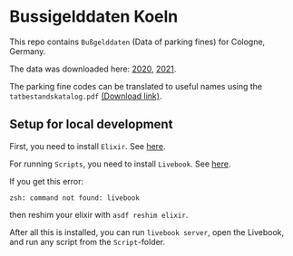 # Bussigelddaten Koeln

This repo contains `Bußgelddaten` (Data of parking fines) for Cologne, Germany.

The data was downloaded here: [2020](https://www.offenedaten-koeln.de/dataset/bu%C3%9Fgelddaten-koeln-2020), [2021](https://www.offenedaten-koeln.de/dataset/bu%C3%9Fgelddaten-koeln-2021).


The parking fine codes can be translated to useful names using the `tatbestandskatalog.pdf` [(Download link)](https://www.kba.de/DE/Themen/ZentraleRegister/FAER/BT_KAT_OWI/bkat_owi_09_11_2021.pdf;jsessionid=8FDF614EB006645B36151723681DA346.live21322?__blob=publicationFile&v=3).

## Setup for local development
First, you need to install `Elixir`. See [here](https://elixir-lang.org/install.html).

For running `Scripts`, you need to install `Livebook`. See [here](https://livebook.dev/#install). 

If you get this error: 
```
zsh: command not found: livebook
```

then reshim your elixir with `asdf reshim elixir`.

After all this is installed, you can run `livebook server`, open the Livebook, and run any script from the `Script`-folder.
